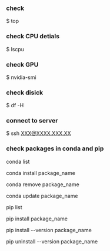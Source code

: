 

### check 
$ top

### check CPU detials
$ lscpu

### check GPU
$ nvidia-smi

### check disick
$ df -H

### connect to server 
$ ssh XXX@XXXX.XXX.XX

### check packages in conda and pip
conda list

conda install package_name

conda remove package_name

conda update package_name

pip list

pip install package_name

pip install --version package_name

pip uninstall --version package_name




